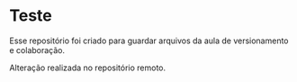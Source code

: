 # Teste
Esse repositório foi criado para guardar arquivos da aula de versionamento e colaboração.


Alteração realizada no repositório remoto.
